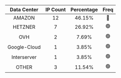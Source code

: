 | Data Center | IP Count | Percentage | Freq |
|:------------:|:--------:|:-----------:|:-----:|
| AMAZON | 12 | 46.15% | 🔴 |
| HETZNER | 7 | 26.92% | 🟢 |
| OVH | 2 | 7.69% | 🟢 |
| Google-Cloud | 1 | 3.85% | 🟢 |
| Interserver | 1 | 3.85% | 🟢 |
| OTHER | 3 | 11.54% | 🟢 |